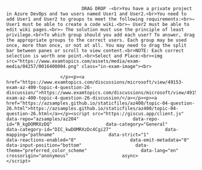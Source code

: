 <p class="card-text">
							
								DRAG DROP -<br>You have a private project in Azure DevOps and two users named User1 and User2.<br>You need to add User1 and User2 to groups to meet the following requirements:<br>✑ User1 must be able to create a code wiki.<br>✑ User2 must be able to edit wiki pages.<br>✑ The solution must use the principle of least privilege.<br>To which group should you add each user? To answer, drag the appropriate groups to the correct users. Each group may be used once, more than once, or not at all. You may need to drag the split bar between panes or scroll to view content.<br>NOTE: Each correct selection is worth one point.<br>Select and Place:<br><img src="https://www.examtopics.com/assets/media/exam-media/04257/0016400004.png" class="in-exam-image"><br>
							
						</p><p><a href="https://www.examtopics.com/discussions/microsoft/view/49153-exam-az-400-topic-4-question-26-discussion/">https://www.examtopics.com/discussions/microsoft/view/49153-exam-az-400-topic-4-question-26-discussion/</a></p><p><a href="https://azsamples.github.io/staticfiles/az400/topic-04-question-26.html">https://azsamples.github.io/staticfiles/az400/topic-04-question-26.html</a></p><script src="https://giscus.app/client.js"                    data-repo="azsamples/az204"                    data-repo-id="R_kgDOMRXzDQ"                    data-category="General"                    data-category-id="DIC_kwDOMRXzDc4Cgi27"                    data-mapping="pathname"                    data-strict="1"                    data-reactions-enabled="0"                    data-emit-metadata="0"                    data-input-position="bottom"                    data-theme="preferred_color_scheme"                    data-lang="en"                    crossorigin="anonymous"                    async>                    </script>